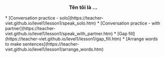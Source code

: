<h3><center>Tên tôi là ...</center></h3>
* [Conversation practice - solo](https://teacher-viet.github.io/level1/lesson1/speak_solo.htm)
* [Conversation practice - with partner](https://teacher-viet.github.io/level1/lesson1/speak_with_partner.htm)
* [Gap fill](https://teacher-viet.github.io/level1/lesson1/gap_fill.htm)
* [Arrange words to make sentences](https://teacher-viet.github.io/level1/lesson1/arrange_words.htm)
